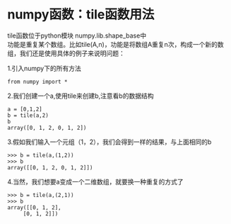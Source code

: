 # numpy函数：tile函数用法 #
tile函数位于python模块 numpy.lib.shape_base中  
功能是重复某个数组。比如tile(A,n)，功能是将数组A重复n次，构成一个新的数组，我们还是使用具体的例子来说明问题：  

1.引入numpy下的所有方法

	from numpy import *

2.我们创建一个a,使用tile来创建b,注意看b的数据结构  

	a = [0,1,2]  
	b = tile(a,2)  
	b  
	array([0, 1, 2, 0, 1, 2])

3.假如我们输入一个元组（1，2），我们会得到一样的结果，与上面相同的b  

	>>> b = tile(a,(1,2))  
	>>> b  
	array([[0, 1, 2, 0, 1, 2]])

4.当然，我们想要a变成一个二维数组，就要换一种重复的方式了
 
	>>> b = tile(a,(2,1))  
	>>> b   
	array([[0, 1, 2],
      	 [0, 1, 2]])